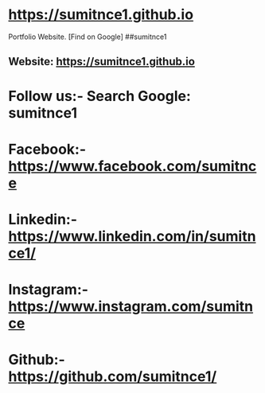 

# https://sumitnce1.github.io
Portfolio Website.
[Find on Google] 
##sumitnce1
## Website: https://sumitnce1.github.io
# Follow us:- Search Google: sumitnce1
# Facebook:-https://www.facebook.com/sumitnce
# Linkedin:-https://www.linkedin.com/in/sumitnce1/
# Instagram:-https://www.instagram.com/sumitnce
# Github:- https://github.com/sumitnce1/
